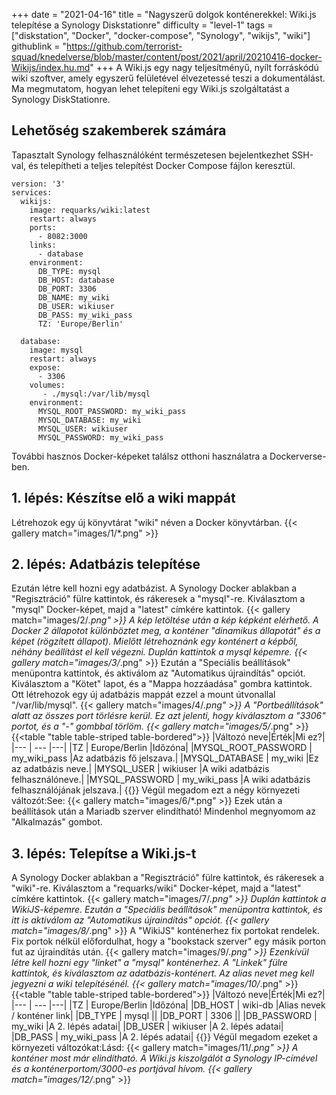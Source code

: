 +++
date = "2021-04-16"
title = "Nagyszerű dolgok konténerekkel: Wiki.js telepítése a Synology Diskstationre"
difficulty = "level-1"
tags = ["diskstation", "Docker", "docker-compose", "Synology", "wikijs", "wiki"]
githublink = "https://github.com/terrorist-squad/knedelverse/blob/master/content/post/2021/april/20210416-docker-Wikijs/index.hu.md"
+++
A Wiki.js egy nagy teljesítményű, nyílt forráskódú wiki szoftver, amely egyszerű felületével élvezetessé teszi a dokumentálást. Ma megmutatom, hogyan lehet telepíteni egy Wiki.js szolgáltatást a Synology DiskStationre.
## Lehetőség szakemberek számára
Tapasztalt Synology felhasználóként természetesen bejelentkezhet SSH-val, és telepítheti a teljes telepítést Docker Compose fájlon keresztül.
```
version: '3'
services:
  wikijs:
    image: requarks/wiki:latest
    restart: always
    ports:
      - 8082:3000
    links:
      - database
    environment:
      DB_TYPE: mysql
      DB_HOST: database
      DB_PORT: 3306
      DB_NAME: my_wiki
      DB_USER: wikiuser
      DB_PASS: my_wiki_pass
      TZ: 'Europe/Berlin'

  database:
    image: mysql
    restart: always
    expose:
      - 3306
    volumes:
       - ./mysql:/var/lib/mysql
    environment:
      MYSQL_ROOT_PASSWORD: my_wiki_pass
      MYSQL_DATABASE: my_wiki
      MYSQL_USER: wikiuser
      MYSQL_PASSWORD: my_wiki_pass

```
További hasznos Docker-képeket találsz otthoni használatra a Dockerverse-ben.
## 1. lépés: Készítse elő a wiki mappát
Létrehozok egy új könyvtárat "wiki" néven a Docker könyvtárban.
{{< gallery match="images/1/*.png" >}}

## 2. lépés: Adatbázis telepítése
Ezután létre kell hozni egy adatbázist. A Synology Docker ablakban a "Regisztráció" fülre kattintok, és rákeresek a "mysql"-re. Kiválasztom a "mysql" Docker-képet, majd a "latest" címkére kattintok.
{{< gallery match="images/2/*.png" >}}
A kép letöltése után a kép képként elérhető. A Docker 2 állapotot különböztet meg, a konténer "dinamikus állapotát" és a képet (rögzített állapot). Mielőtt létrehoznánk egy konténert a képből, néhány beállítást el kell végezni. Duplán kattintok a mysql képemre.
{{< gallery match="images/3/*.png" >}}
Ezután a "Speciális beállítások" menüpontra kattintok, és aktiválom az "Automatikus újraindítás" opciót. Kiválasztom a "Kötet" lapot, és a "Mappa hozzáadása" gombra kattintok. Ott létrehozok egy új adatbázis mappát ezzel a mount útvonallal "/var/lib/mysql".
{{< gallery match="images/4/*.png" >}}
A "Portbeállítások" alatt az összes port törlésre kerül. Ez azt jelenti, hogy kiválasztom a "3306" portot, és a "-" gombbal törlöm.
{{< gallery match="images/5/*.png" >}}
{{<table "table table-striped table-bordered">}}
|Változó neve|Érték|Mi ez?|
|--- | --- |---|
|TZ	| Europe/Berlin |Időzóna|
|MYSQL_ROOT_PASSWORD	| my_wiki_pass |Az adatbázis fő jelszava.|
|MYSQL_DATABASE |	my_wiki |Ez az adatbázis neve.|
|MYSQL_USER	| wikiuser |A wiki adatbázis felhasználóneve.|
|MYSQL_PASSWORD |	my_wiki_pass	|A wiki adatbázis felhasználójának jelszava.|
{{</table>}}
Végül megadom ezt a négy környezeti változót:See:
{{< gallery match="images/6/*.png" >}}
Ezek után a beállítások után a Mariadb szerver elindítható! Mindenhol megnyomom az "Alkalmazás" gombot.
## 3. lépés: Telepítse a Wiki.js-t
A Synology Docker ablakban a "Regisztráció" fülre kattintok, és rákeresek a "wiki"-re. Kiválasztom a "requarks/wiki" Docker-képet, majd a "latest" címkére kattintok.
{{< gallery match="images/7/*.png" >}}
Duplán kattintok a WikiJS-képemre. Ezután a "Speciális beállítások" menüpontra kattintok, és itt is aktiválom az "Automatikus újraindítás" opciót.
{{< gallery match="images/8/*.png" >}}
A "WikiJS" konténerhez fix portokat rendelek. Fix portok nélkül előfordulhat, hogy a "bookstack szerver" egy másik porton fut az újraindítás után.
{{< gallery match="images/9/*.png" >}}
Ezenkívül létre kell hozni egy "linket" a "mysql" konténerhez. A "Linkek" fülre kattintok, és kiválasztom az adatbázis-konténert. Az alias nevet meg kell jegyezni a wiki telepítésénél.
{{< gallery match="images/10/*.png" >}}
{{<table "table table-striped table-bordered">}}
|Változó neve|Érték|Mi ez?|
|--- | --- |---|
|TZ	| Europe/Berlin	|Időzóna|
|DB_HOST	| wiki-db	|Alias nevek / konténer link|
|DB_TYPE	| mysql	||
|DB_PORT	| 3306	 ||
|DB_PASSWORD	| my_wiki	|A 2. lépés adatai|
|DB_USER	| wikiuser |A 2. lépés adatai|
|DB_PASS	| my_wiki_pass	|A 2. lépés adatai|
{{</table>}}
Végül megadom ezeket a környezeti változókat:Lásd:
{{< gallery match="images/11/*.png" >}}
A konténer most már elindítható. A Wiki.js kiszolgálót a Synology IP-címével és a konténerportom/3000-es portjával hívom.
{{< gallery match="images/12/*.png" >}}